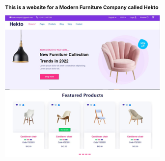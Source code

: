 ﻿### This is a website  for a Modern Furniture Company called Hekto
![hekto-home-page1](https://github.com/ujuhope/Modern-Furniture_site_design/blob/main/images/Hekto-home-page1.JPG)
![hekto-home-page2](https://github.com/ujuhope/Modern-Furniture_site_design/blob/main/images/hekto-home-page2.JPG)
